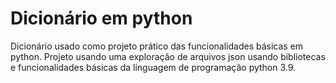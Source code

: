 # Dicionário em python
Dicionário usado como projeto prático das funcionalidades básicas em python. Projeto usando uma exploração de arquivos json usando bibliotecas e funcionalidades básicas da linguagem de programação python 3.9.
